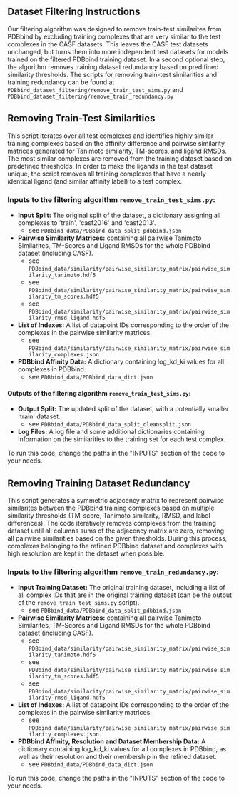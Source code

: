 ## Dataset Filtering Instructions

Our filtering algorithm was designed to remove train-test similarites from PDBbind by excluding training complexes that are very similar to the test complexes in the CASF datasets. 
This leaves the CASF test datasets unchanged, but turns them into more independent test datasets for models trained on the filtered PDBbind training dataset. 
In a second optional step, the algorithm removes training dataset redundancy based on predifined similarity thresholds. 
The scripts for removing train-test similarities and training redundancy can be found at `PDBbind_dataset_filtering/remove_train_test_sims.py`
and `PDBbind_dataset_filtering/remove_train_redundancy.py`

## Removing Train-Test Similarities

This script iterates over all test complexes and identifies highly similar training complexes based on the affinity difference and pairwise similarity matrices generated for Tanimoto similarity, TM-scores, and ligand RMSDs.
The most similar complexes are removed from the training dataset based on predefined thresholds. In order to make the ligands in the test dataset unique, the script removes all training complexes that have a nearly identical ligand (and similar affinity label) to a test complex.

### Inputs to the filtering algorithm `remove_train_test_sims.py`:
* **Input Split:** The original split of the dataset, a dictionary assigning all complexes to 'train', 'casf2016' and 'casf2013'.
    * see `PDBbind_data/PDBbind_data_split_pdbbind.json`
* **Pairwise Similarity Matrices:** containing all pairwise Tanimoto Similarites, TM-Scores and Ligand RMSDs for the whole PDBbind dataset (including CASF).
    * see `PDBbind_data/similarity/pairwise_similarity_matrix/pairwise_similarity_tanimoto.hdf5`
    * see `PDBbind_data/similarity/pairwise_similarity_matrix/pairwise_similarity_tm_scores.hdf5`
    * see `PDBbind_data/similarity/pairwise_similarity_matrix/pairwise_similarity_rmsd_ligand.hdf5`
* **List of Indexes:** A list of datapoint IDs corresponding to the order of the complexes in the pairwise similarity matrices.
    * see `PDBbind_data/similarity/pairwise_similarity_matrix/pairwise_similarity_complexes.json`
* **PDBbind Affinity Data:** A dictionary containing log_kd_ki values for all complexes in PDBbind.
    * see `PDBbind_data/PDBbind_data_dict.json`
 
#### Outputs of the filtering algorithm `remove_train_test_sims.py`:
* **Output Split:** The updated split of the dataset, with a potentially smaller 'train' dataset.
    * see `PDBbind_data/PDBbind_data_split_cleansplit.json`
* **Log Files:** A log file and some additional dictionaries containing information on the similarities to the training set for each test complex.

To run this code, change the paths in the "INPUTS" section of the code to your needs.



## Removing Training Dataset Redundancy

This script generates a symmetric adjacency matrix to represent pairwise similarites between the PDBbind training complexes based on multiple similarity thresholds (TM-score, Tanimoto similarity, RMSD, and label differences). The code iteratively removes complexes from the training dataset until all columns sums of the adjacency matrix are zero, removing all pairwise similarities based on the given thresholds. During this process, complexes belonging to the refined PDBbind dataset and complexes with high resolution are kept in the dataset when possible.

### Inputs to the filtering algorithm `remove_train_redundancy.py`:
* **Input Training Dataset:** The original training dataset, including a list of all complex IDs that are in the original training dataset (can be the output of the `remove_train_test_sims.py` script).
    * see `PDBbind_data/PDBbind_data_split_pdbbind.json`
* **Pairwise Similarity Matrices:** containing all pairwise Tanimoto Similarites, TM-Scores and Ligand RMSDs for the whole PDBbind dataset (including CASF).
    * see `PDBbind_data/similarity/pairwise_similarity_matrix/pairwise_similarity_tanimoto.hdf5`
    * see `PDBbind_data/similarity/pairwise_similarity_matrix/pairwise_similarity_tm_scores.hdf5`
    * see `PDBbind_data/similarity/pairwise_similarity_matrix/pairwise_similarity_rmsd_ligand.hdf5`
* **List of Indexes:** A list of datapoint IDs corresponding to the order of the complexes in the pairwise similarity matrices.
    * see `PDBbind_data/similarity/pairwise_similarity_matrix/pairwise_similarity_complexes.json`
* **PDBbind Affinity, Resolution and Dataset Membership Data:** A dictionary containing log_kd_ki values for all complexes in PDBbind, as well as their resolution and their membership in the refined dataset.
    * see `PDBbind_data/PDBbind_data_dict.json`
 
To run this code, change the paths in the "INPUTS" section of the code to your needs.

